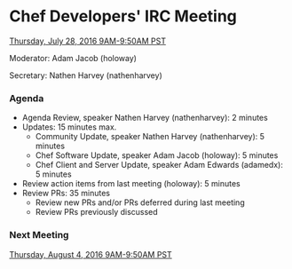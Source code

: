 # Chef Developers' IRC Meeting

[Thursday, July 28, 2016 9AM-9:50AM PST](http://everytimezone.com/#2016-7-28,240,cn3)

Moderator:  Adam Jacob (holoway)

Secretary:  Nathen Harvey (nathenharvey)

### Agenda
* Agenda Review, speaker Nathen Harvey (nathenharvey): 2 minutes
* Updates: 15 minutes max.
  * Community Update, speaker Nathen Harvey (nathenharvey): 5 minutes
  * Chef Software Update, speaker Adam Jacob (holoway): 5 minutes
  * Chef Client and Server Update, speaker Adam Edwards (adamedx): 5 minutes
* Review action items from last meeting (holoway): 5 minutes
* Review PRs:  35 minutes
  * Review new PRs and/or PRs deferred during last meeting
  * Review PRs previously discussed

### Next Meeting

[Thursday, August 4, 2016 9AM-9:50AM PST](http://everytimezone.com/#2016-8-4,240,cn3)
